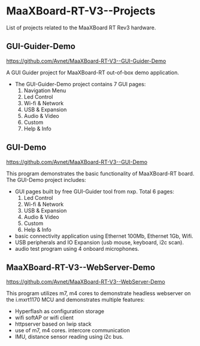 # MaaXBoard-RT-V3--Projects
List of projects related to the MaaXBoard RT Rev3 hardware.

## GUI-Guider-Demo 
https://github.com/Avnet/MaaXBoard-RT-V3--GUI-Guider-Demo

A GUI Guider project for MaaXBoard-RT out-of-box demo application.
* The GUI-Guider-Demo project contains 7 GUI pages:
  1. Navigation Menu
  2. Led Control
  3. Wi-fi & Network
  4. USB & Expansion
  5. Audio & Video
  6. Custom
  7. Help & Info

## GUI-Demo
https://github.com/Avnet/MaaXBoard-RT-V3--GUI-Demo

This program demonstrates the basic functionality of MaaXBoard-RT board. 
The GUI-Demo project includes:

* GUI pages built by free GUI-Guider tool from nxp. Total 6 pages:
  1. Led Control
  2. Wi-fi & Network
  3. USB & Expansion
  4. Audio & Video
  5. Custom
  6. Help & Info
* basic connectivity application using Ethernet 100Mb, Ethernet 1Gb, Wifi.
* USB peripherals and IO Expansion (usb mouse, keyboard, i2c scan).
* audio test program using 4 onboard microphones.

## MaaXBoard-RT-V3--WebServer-Demo
https://github.com/Avnet/MaaXBoard-RT-V3--WebServer-Demo

This program utilizes m7, m4 cores to demonstrate headless webserver on the i.mxrt1170 MCU and demonstrates multiple features:

* Hyperflash as configuration storage
* wifi softAP or wifi client
* httpserver based on lwip stack
* use of m7, m4 cores. intercore communication
* IMU, distance sensor reading using i2c bus.

